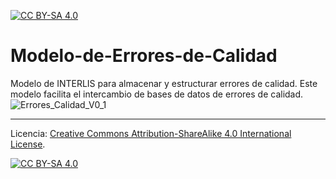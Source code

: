 [![CC BY-SA 4.0][cc-by-sa-shield]][cc-by-sa]

# Modelo-de-Errores-de-Calidad
Modelo de INTERLIS para almacenar y estructurar errores de calidad. Este modelo facilita el intercambio de bases de datos de errores de calidad.
![Errores_Calidad_V0_1](https://user-images.githubusercontent.com/652785/156086567-97a0035e-50a6-43d5-8cc4-22b0e1bf9096.png)


--------

Licencia: 
[Creative Commons Attribution-ShareAlike 4.0 International License][cc-by-sa].

[![CC BY-SA 4.0][cc-by-sa-image]][cc-by-sa]

[cc-by-sa]: http://creativecommons.org/licenses/by-sa/4.0/
[cc-by-sa-image]: https://licensebuttons.net/l/by-sa/4.0/88x31.png
[cc-by-sa-shield]: https://img.shields.io/badge/License-CC%20BY--SA%204.0-lightgrey.svg
